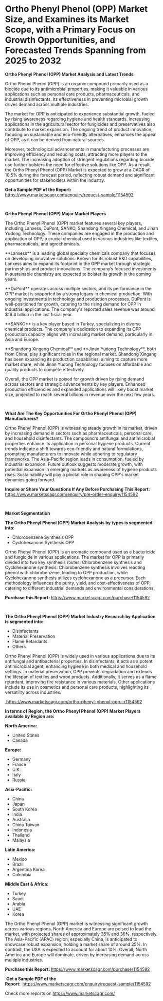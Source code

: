 <p><h1>Ortho Phenyl Phenol (OPP) Market Size, and Examines its Market Scope, with a Primary Focus on Growth Opportunities, and Forecasted Trends Spanning from 2025 to 2032</h1></p><p><strong>Ortho Phenyl Phenol (OPP) Market Analysis and Latest Trends</strong></p>
<p><p>Ortho Phenyl Phenol (OPP) is an organic compound primarily used as a biocide due to its antimicrobial properties, making it valuable in various applications such as personal care products, pharmaceuticals, and industrial disinfectants. Its effectiveness in preventing microbial growth drives demand across multiple industries. </p><p>The market for OPP is anticipated to experience substantial growth, fueled by rising awareness regarding hygiene and health standards. Increasing applications in the agricultural sector for fungicides and preservatives also contribute to market expansion. The ongoing trend of product innovation, focusing on sustainable and eco-friendly alternatives, enhances the appeal of OPP, as it can be derived from natural sources.</p><p>Moreover, technological advancements in manufacturing processes are improving efficiency and reducing costs, attracting more players to the market. The increasing adoption of stringent regulations regarding biocide use further bolsters the need for effective solutions like OPP. As a result, the Ortho Phenyl Phenol (OPP) Market is expected to grow at a CAGR of 10.5% during the forecast period, reflecting robust demand and significant opportunities for stakeholders within the industry.</p></p>
<p><strong>Get a Sample PDF of the Report:&nbsp;</strong> <a href="https://www.marketscagr.com/enquiry/request-sample/1154592?utm_campaign=3577&utm_medium=2&utm_source=Github&utm_content=ia&utm_term=02042025&utm_id=ortho-phenyl-phenol-opp">https://www.marketscagr.com/enquiry/request-sample/1154592</a></p>
<p>&nbsp;</p>
<p><strong>Ortho Phenyl Phenol (OPP) Major Market Players</strong></p>
<p><p>The Ortho Phenyl Phenol (OPP) market features several key players, including Lanxess, DuPont, SANKO, Shandong Xingang Chemical, and Jinan Yudong Technology. These companies are engaged in the production and application of OPP, a crucial chemical used in various industries like textiles, pharmaceuticals, and agrochemicals.</p><p>**Lanxess** is a leading global specialty chemicals company that focuses on developing innovative solutions. Known for its robust R&D capabilities, Lanxess aims to expand its footprint in the OPP market through strategic partnerships and product innovations. The company’s focused investments in sustainable chemistry are expected to bolster its growth in the coming years.</p><p>**DuPont** operates across multiple sectors, and its performance in the OPP market is supported by a strong legacy in chemical production. With ongoing investments in technology and production processes, DuPont is well-positioned for growth, catering to the rising demand for OPP in industrial applications. The company's reported sales revenue was around $16.4 billion in the last fiscal year.</p><p>**SANKO** is a key player based in Turkey, specializing in diverse chemical products. The company's dedication to expanding its OPP production capacity aligns with increasing market demand, particularly in Asia and Europe. </p><p>**Shandong Xingang Chemical** and **Jinan Yudong Technology**, both from China, play significant roles in the regional market. Shandong Xingang has been expanding its production capabilities, aiming to capture more market share, while Jinan Yudong Technology focuses on affordable and quality products to compete effectively.</p><p>Overall, the OPP market is poised for growth driven by rising demand across sectors and strategic advancements by key players. Enhanced production efficiencies and expanded applications will likely boost market size, projected to reach several billions in revenue over the next few years.</p></p>
<p>&nbsp;</p>
<p><strong>What Are The Key Opportunities For Ortho Phenyl Phenol (OPP) Manufacturers?</strong></p>
<p><p>Ortho Phenyl Phenol (OPP) is witnessing steady growth in its market, driven by increasing demand in sectors such as pharmaceuticals, personal care, and household disinfectants. The compound's antifungal and antimicrobial properties enhance its application in personal hygiene products. Current trends indicate a shift towards eco-friendly and natural formulations, prompting manufacturers to innovate while adhering to regulatory frameworks. The Asia-Pacific region leads in consumption, fueled by industrial expansion. Future outlook suggests moderate growth, with potential expansion in emerging markets as awareness of hygiene products rises. Sustainability will play a pivotal role in shaping OPP's market dynamics going forward.</p></p>
<p><strong>Inquire or Share Your Questions If Any Before Purchasing This Report:</strong> <a href="https://www.marketscagr.com/enquiry/pre-order-enquiry/1154592?utm_campaign=3577&utm_medium=2&utm_source=Github&utm_content=ia&utm_term=02042025&utm_id=ortho-phenyl-phenol-opp">https://www.marketscagr.com/enquiry/pre-order-enquiry/1154592</a></p>
<p>&nbsp;</p>
<p><strong>Market Segmentation</strong></p>
<p><strong>The Ortho Phenyl Phenol (OPP) Market Analysis by types is segmented into:</strong></p>
<p><ul><li>Chlorobenzene Synthesis OPP</li><li>Cyclohexanone Synthesis OPP</li></ul></p>
<p><p>Ortho Phenyl Phenol (OPP) is an aromatic compound used as a bactericide and fungicide in various applications. The market for OPP is primarily divided into two key synthesis routes: Chlorobenzene synthesis and Cyclohexanone synthesis. Chlorobenzene synthesis involves reacting phenol with chlorobenzene, leading to OPP production, while Cyclohexanone synthesis utilizes cyclohexanone as a precursor. Each methodology influences the purity, yield, and cost-effectiveness of OPP, catering to different industrial demands and environmental considerations.</p></p>
<p><strong>Purchase this Report:&nbsp;</strong><a href="https://www.marketscagr.com/purchase/1154592?utm_campaign=3577&utm_medium=2&utm_source=Github&utm_content=ia&utm_term=02042025&utm_id=ortho-phenyl-phenol-opp">https://www.marketscagr.com/purchase/1154592</a></p>
<p>&nbsp;</p>
<p><strong>The Ortho Phenyl Phenol (OPP) Market Industry Research by Application is segmented into:</strong></p>
<p><ul><li>Disinfectants</li><li>Material Preservation</li><li>Flame Retardants</li><li>Others</li></ul></p>
<p><p>Ortho Phenyl Phenol (OPP) is widely used in various applications due to its antifungal and antibacterial properties. In disinfectants, it acts as a potent antimicrobial agent, enhancing hygiene in both medical and household settings. In material preservation, OPP prevents degradation and extends the lifespan of textiles and wood products. Additionally, it serves as a flame retardant, improving fire resistance in various materials. Other applications include its use in cosmetics and personal care products, highlighting its versatility across industries.</p></p>
<p><a href="https://www.marketscagr.com/ortho-phenyl-phenol-opp--r1154592?utm_campaign=3577&utm_medium=2&utm_source=Github&utm_content=ia&utm_term=02042025&utm_id=ortho-phenyl-phenol-opp">&nbsp;https://www.marketscagr.com/ortho-phenyl-phenol-opp--r1154592</a></p>
<p><strong>In terms of Region, the Ortho Phenyl Phenol (OPP) Market Players available by Region are:</strong></p>
<p>
    <p> <strong> North America: </strong>
        <ul>
            <li>United States</li>
            <li>Canada</li>
        </ul>
        </p> 
    <p> <strong> Europe: </strong>
        <ul>
            <li>Germany</li>
            <li>France</li>
            <li>U.K.</li>
            <li>Italy</li>
            <li>Russia</li>
        </ul>
        </p> 
    <p> <strong> Asia-Pacific: </strong>
        <ul>
            <li>China</li>
            <li>Japan</li>
            <li>South Korea</li>
            <li>India</li>
            <li>Australia</li>
            <li>China Taiwan</li>
            <li>Indonesia</li>
            <li>Thailand</li>
            <li>Malaysia</li>
        </ul>
        </p> 
    <p> <strong> Latin America: </strong>
        <ul>
            <li>Mexico</li>
            <li>Brazil</li>
            <li>Argentina Korea</li>
            <li>Colombia</li>
        </ul>
        </p> 
    <p> <strong> Middle East & Africa: </strong>
        <ul>
            <li>Turkey</li>
            <li>Saudi</li>
            <li>Arabia</li>
            <li>UAE</li>
            <li>Korea</li>
        </ul>
    </p>
    </p>
<p><p>The Ortho Phenyl Phenol (OPP) market is witnessing significant growth across various regions. North America and Europe are poised to lead the market, with projected shares of approximately 35% and 30%, respectively. The Asia-Pacific (APAC) region, especially China, is anticipated to showcase robust expansion, holding a market share of around 25%. In contrast, the USA is expected to account for about 10%. Overall, North America and Europe will dominate, driven by increasing demand across multiple industries.</p></p>
<p><strong>Purchase this Report: </strong><a href="https://www.marketscagr.com/purchase/1154592?utm_campaign=3577&utm_medium=2&utm_source=Github&utm_content=ia&utm_term=02042025&utm_id=ortho-phenyl-phenol-opp">https://www.marketscagr.com/purchase/1154592</a></p>
<p>&nbsp;<strong>Get a Sample PDF of the Report:&nbsp;&nbsp;</strong><a href="https://www.marketscagr.com/enquiry/request-sample/1154592?utm_campaign=3577&utm_medium=2&utm_source=Github&utm_content=ia&utm_term=02042025&utm_id=ortho-phenyl-phenol-opp">https://www.marketscagr.com/enquiry/request-sample/1154592</a></p>
<p><strong></strong></p>
<p>Check more reports on <a href="https://www.marketscagr.com/?utm_campaign=3577&utm_medium=2&utm_source=Github&utm_content=ia&utm_term=02042025&utm_id=ortho-phenyl-phenol-opp">https://www.marketscagr.com/</a></p>